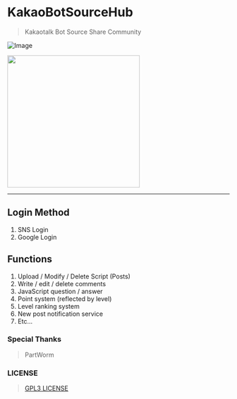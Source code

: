 # KakaoBotSourceHub
> Kakaotalk Bot Source Share Community

![Image](https://img.shields.io/badge/Hub-KakaoBotSource-pink.svg) 

<img src="https://raw.githubusercontent.com/sungbin5304/KakaoBotSourceHub/master/IMAGE/icon.png" width="300" height="300">

<hr>

## Login Method

1. SNS Login
2. Google Login

## Functions
1. Upload / Modify / Delete Script (Posts)
2. Write / edit / delete comments
3. JavaScript question / answer
4. Point system (reflected by level)
5. Level ranking system
6. New post notification service
7. Etc...

### Special Thanks
> PartWorm

### LICENSE
> [GPL3 LICENSE](https://github.com/sungbin5304/KakaoBotSourceHub/blob/master/LICENSE)
